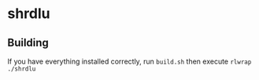 # shrdlu
## Building
If you have everything installed correctly, run `build.sh` then execute `rlwrap ./shrdlu`
